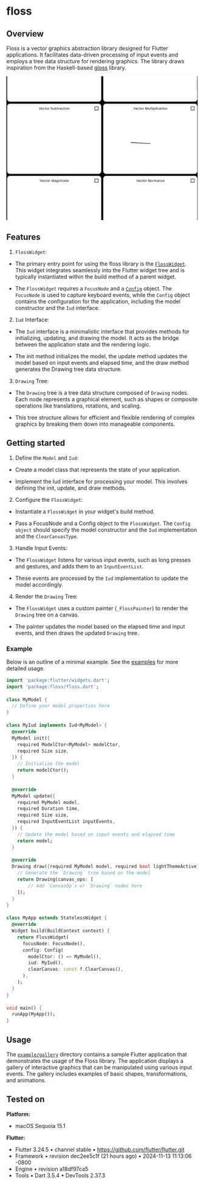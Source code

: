 # floss

## Overview

Floss is a vector graphics abstraction library designed for Flutter
applications. It facilitates data-driven processing of input events and employs
a tree data structure for rendering graphics. The library draws inspiration from
the Haskell-based [gloss](https://github.com/benl23x5/gloss) library.

![gallery](example.gif)

## Features

1. `FlossWidget`:

- The primary entry point for using the floss library is the
  [`FlossWidget`](lib/src/floss_widget.dart). This widget integrates seamlessly
  into the Flutter widget tree and is typically instantiated within the build
  method of a parent widget.

- The `FlossWidget` requires a `FocusNode` and a [`Config`](lib/src/config.dart)
  object. The `FocusNode` is used to capture keyboard events, while the `Config`
  object contains the configuration for the application, including the model
  constructor and the `Iud` interface.

2. `Iud` Interface:

- The `Iud` interface is a minimalistic interface that provides methods for
  initializing, updating, and drawing the model. It acts as the bridge between
  the application state and the rendering logic.

- The init method initializes the model, the update method updates the model
  based on input events and elapsed time, and the draw method generates the
  Drawing tree data structure.

3. `Drawing` Tree:

- The `Drawing` tree is a tree data structure composed of `Drawing` nodes. Each
  node represents a graphical element, such as shapes or composite operations
  like translations, rotations, and scaling.

- This tree structure allows for efficient and flexible rendering of complex
  graphics by breaking them down into manageable components.

## Getting started

1. Define the `Model` and `Iud`:

- Create a model class that represents the state of your application.

- Implement the Iud interface for processing your model. This involves defining
  the init, update, and draw methods.

2. Configure the `FlossWidget`:

- Instantiate a `FlossWidget` in your widget's build method.

- Pass a FocusNode and a Config object to the `FlossWidget`. The `Config object`
  should specify the model constructor and the `Iud` implementation and the
  `ClearCanvasType`.

3. Handle Input Events:

- The `FlossWidget` listens for various input events, such as long presses and
  gestures, and adds them to an `InputEventList`.

- These events are processed by the `Iud` implementation to update the model
  accordingly.

4. Render the `Drawing` Tree:

- The `FlossWidget` uses a custom painter (`_FlossPainter`) to render the
  `Drawing` tree on a canvas.

- The painter updates the model based on the elapsed time and input events, and
  then draws the updated `Drawing` tree.

### Example

Below is an outline of a minimal example.  See the
[examples](example/gallery/lib/src) for more detailed usage.

```dart
import 'package:flutter/widgets.dart';
import 'package:floss/floss.dart';

class MyModel {
  // Define your model properties here
}

class MyIud implements Iud<MyModel> {
  @override
  MyModel init({
    required ModelCtor<MyModel> modelCtor,
    required Size size,
  }) {
    // Initialize the model
    return modelCtor();
  }

  @override
  MyModel update({
    required MyModel model,
    required Duration time,
    required Size size,
    required InputEventList inputEvents,
  }) {
    // Update the model based on input events and elapsed time
    return model;
  }

  @override
  Drawing draw({required MyModel model, required bool lightThemeActive}) {
    // Generate the `Drawing` tree based on the model
    return Drawing(canvas_ops: [
        // Add `CanvasOp`s or `Drawing` nodes here
    ]);
  }
}

class MyApp extends StatelessWidget {
  @override
  Widget build(BuildContext context) {
    return FlossWidget(
      focusNode: FocusNode(),
      config: Config(
        modelCtor: () => MyModel(),
        iud: MyIud(),
        clearCanvas: const f.ClearCanvas(),
      ),
    );
  }
}

void main() {
  runApp(MyApp());
}

```

## Usage

The [`example/gallery`](example/gallery/lib/src) directory contains a sample
Flutter application that demonstrates the usage of the Floss library. The
application displays a gallery of interactive graphics that can be manipulated
using various input events. The gallery includes examples of basic shapes,
transformations, and animations.

## Tested on

**Platform:**

- macOS Sequoia 15.1

**Flutter:**

- Flutter 3.24.5 • channel stable • https://github.com/flutter/flutter.git
- Framework • revision dec2ee5c1f (21 hours ago) • 2024-11-13 11:13:06 -0800
- Engine • revision a18df97ca5
- Tools • Dart 3.5.4 • DevTools 2.37.3
